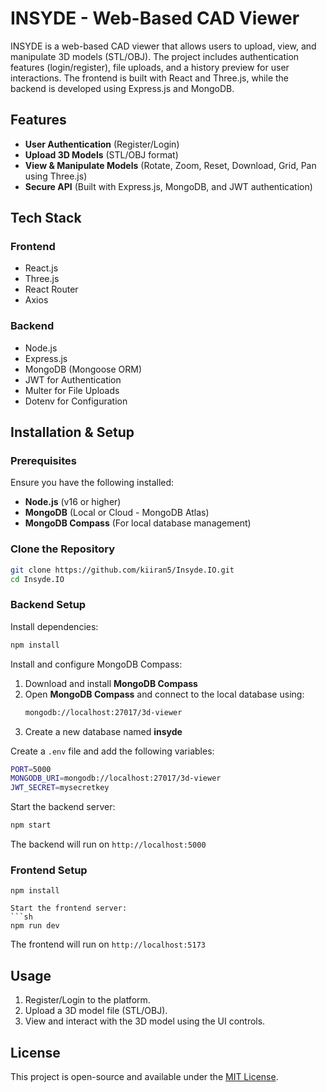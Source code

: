# INSYDE - Web-Based CAD Viewer

INSYDE is a web-based CAD viewer that allows users to upload, view, and manipulate 3D models (STL/OBJ). The project includes authentication features (login/register), file uploads, and a history preview for user interactions. The frontend is built with React and Three.js, while the backend is developed using Express.js and MongoDB.

## Features
- **User Authentication** (Register/Login)
- **Upload 3D Models** (STL/OBJ format)
- **View & Manipulate Models** (Rotate, Zoom, Reset, Download, Grid, Pan using Three.js)
- **Secure API** (Built with Express.js, MongoDB, and JWT authentication)

## Tech Stack

### Frontend
- React.js
- Three.js
- React Router
- Axios

### Backend
- Node.js
- Express.js
- MongoDB (Mongoose ORM)
- JWT for Authentication
- Multer for File Uploads
- Dotenv for Configuration

## Installation & Setup

### Prerequisites
Ensure you have the following installed:
- **Node.js** (v16 or higher)
- **MongoDB** (Local or Cloud - MongoDB Atlas)
- **MongoDB Compass** (For local database management)

### Clone the Repository
```sh
git clone https://github.com/kiiran5/Insyde.IO.git
cd Insyde.IO
```

### Backend Setup
Install dependencies:
```sh
npm install
```

Install and configure MongoDB Compass:
1. Download and install **MongoDB Compass**
2. Open **MongoDB Compass** and connect to the local database using:
   ```sh
   mongodb://localhost:27017/3d-viewer
   ```
3. Create a new database named **insyde**

Create a `.env` file and add the following variables:
```sh
PORT=5000
MONGODB_URI=mongodb://localhost:27017/3d-viewer
JWT_SECRET=mysecretkey
```

Start the backend server:
```sh
npm start
```
The backend will run on `http://localhost:5000`

### Frontend Setup
```
npm install
```
```
Start the frontend server:
```sh
npm run dev
```
The frontend will run on `http://localhost:5173`

## Usage
1. Register/Login to the platform.
2. Upload a 3D model file (STL/OBJ).
3. View and interact with the 3D model using the UI controls.

## License
This project is open-source and available under the [MIT License](LICENSE).

